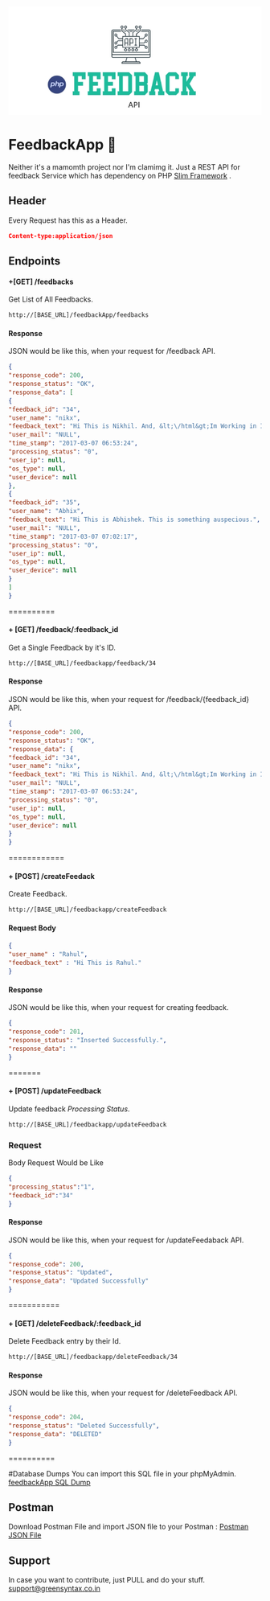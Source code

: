 
![Image of FeedbackApp](https://github.com/greenSyntax/feedbackApp-PHP/blob/master/feedback_image.jpg)


FeedbackApp :rocket:
=======
Neither it's a mamomth project nor I'm clamimg it. Just a REST API for feedback Service which has dependency on PHP [Slim Framework](https://www.slimframework.com/) .

## Header 
Every Request has this as a Header.
```json
Content-type:application/json
```

## Endpoints
#### +[GET] /feedbacks

Get List of All Feedbacks. 

```html
http://[BASE_URL]/feedbackApp/feedbacks
```
#### Response
JSON would be like this, when your request for /feedback API.

```json
{
"response_code": 200,
"response_status": "OK",
"response_data": [
{
"feedback_id": "34",
"user_name": "nikx",
"feedback_text": "Hi This is Nikhil. And, &lt;\/html&gt;Im Working in InnovationM",
"user_mail": "NULL",
"time_stamp": "2017-03-07 06:53:24",
"processing_status": "0",
"user_ip": null,
"os_type": null,
"user_device": null
},
{
"feedback_id": "35",
"user_name": "Abhix",
"feedback_text": "Hi This is Abhishek. This is something auspecious.",
"user_mail": "NULL",
"time_stamp": "2017-03-07 07:02:17",
"processing_status": "0",
"user_ip": null,
"os_type": null,
"user_device": null
}
]
}
```
==========

#### + [GET] /feedback/:feedback_id

Get a Single Feedback by it's ID. 

```html
http://[BASE_URL]/feedbackapp/feedback/34
```
#### Response
JSON would be like this, when your request for /feedback/{feedback_id} API.

```json
{
"response_code": 200,
"response_status": "OK",
"response_data": {
"feedback_id": "34",
"user_name": "nikx",
"feedback_text": "Hi This is Nikhil. And, &lt;\/html&gt;Im Working in InnovationM",
"user_mail": "NULL",
"time_stamp": "2017-03-07 06:53:24",
"processing_status": "0",
"user_ip": null,
"os_type": null,
"user_device": null
}
}
```
============

#### + [POST] /createFeedack

Create Feedback.  

```html
http://[BASE_URL]/feedbackapp/createFeedback
```
#### Request Body

```json
{
"user_name" : "Rahul",
"feedback_text" : "Hi This is Rahul."
}
```


#### Response
JSON would be like this, when your request for creating feedback.

```json
{
"response_code": 201,
"response_status": "Inserted Successfully.",
"response_data": ""
}
```

=======

#### + [POST] /updateFeedback

Update feedback *Processing Status*.

```html
http://[BASE_URL]/feedbackapp/updateFeedback
```
### Request
Body Request Would be Like

```json
{
"processing_status":"1",
"feedback_id":"34"
}
```

#### Response
JSON would be like this, when your request for /updateFeedaback API.

```json
{
"response_code": 200,
"response_status": "Updated",
"response_data": "Updated Successfully"
}	
```

===========

#### + [GET] /deleteFeedback/:feedback_id

Delete Feedback entry by their Id.

```html
http://[BASE_URL]/feedbackapp/deleteFeedback/34
```

#### Response
JSON would be like this, when your request for /deleteFeedback API.

```json
{
"response_code": 204,
"response_status": "Deleted Successfully",
"response_data": "DELETED"
}	
```

==========

#Database Dumps
You can import this SQL file in your phpMyAdmin.
[feedbackApp SQL Dump](https://github.com/greenSyntax/feedbackApp-PHP/blob/master/Resources/MySQL%20Dumps/db_feedbackapp.sql)


## Postman
Download Postman File and import JSON file to your Postman : 
[Postman JSON File](https://github.com/greenSyntax/feedbackApp-PHP/blob/master/Resources/Postman/FeedbackApp.postman_collection.json)

## Support
In case you want to contribute, just PULL and do your stuff.
[support@greensyntax.co.in](http://support@greensyntax.co.in)


